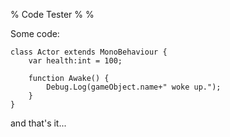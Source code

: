 % Code Tester
%
%

Some code:

	class Actor extends MonoBehaviour {
		var health:int = 100;

		function Awake() {
			Debug.Log(gameObject.name+" woke up.");
		}
	}

and that's it...